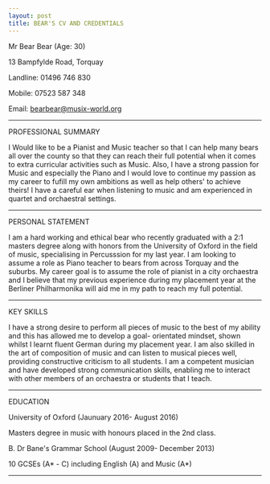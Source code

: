 ```yaml
---
layout: post
title: BEAR'S CV AND CREDENTIALS
---
```


Mr Bear Bear (Age: 30)

13 Bampfylde Road, Torquay

Landline: 01496 746 830

Mobile: 07523 587 348

Email: bearbear@musix-world.org

------------------------------------------------------------------------------------------------------------------------------

PROFESSIONAL SUMMARY

I Would like to be a Pianist and Music teacher so that I can help many bears all over the county so that they can reach their full potential when it comes to extra curricular activities such as Music. Also, I have a strong passion for Music and especially the Piano and I would love to continue my passion as my career to fufill my own ambitions as well as help others' to achieve theirs! I have a careful ear when listening to music and am experienced in quartet and orchaestral settings. 

------------------------------------------------------------------------------------------------------------------------------

PERSONAL STATEMENT

I am a hard working and ethical bear who recently graduated with a 2:1 masters degree along with honors from the University of Oxford in the field of music, specialising in Percusssion for my last year. I am looking to assume a role as Piano teacher to bears from across Torquay and the suburbs. My career goal is to assume the role of pianist in a city orchaestra and I believe that my previous experience during my placement year at the Berliner Philharmonika will aid me in my path to reach my full potential.

------------------------------------------------------------------------------------------------------------------------------

KEY SKILLS

I have a strong desire to perform all pieces of music to the best of my ability and this has allowed me to develop a goal- orientated mindset, shown whilst I learnt fluent German during my placement year. I am also skilled in the art of composition of music and can listen to musical pieces well, providing constructive criticism to all students. I am a competent musician and have developed strong communication skills, enabling me to interact with other members of an orchaestra or students that I teach.

------------------------------------------------------------------------------------------------------------------------------

EDUCATION

University of Oxford (Jaunuary 2016- August 2016)

Masters degree in music with honours placed in the 2nd class.


B. Dr Bane's Grammar School (August 2009- December 2013)

10 GCSEs (A* - C) including English (A) and Music (A*)

------------------------------------------------------------------------------------------------------------------------------
